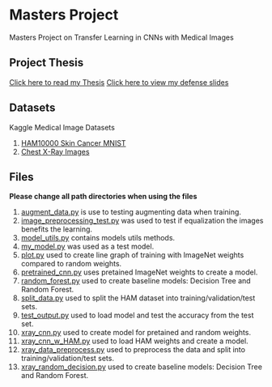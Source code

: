 # Masters Project
Masters Project on Transfer Learning in CNNs with Medical Images

## Project Thesis
[Click here to read my Thesis](Thesis.pdf)
[Click here to view my defense slides](Project_Defense_Slides.pdf)

## Datasets
Kaggle Medical Image Datasets
1. [HAM10000 Skin Cancer MNIST](https://www.kaggle.com/kmader/skin-cancer-mnist-ham10000)
2. [Chest X-Ray Images](https://www.kaggle.com/paultimothymooney/chest-xray-pneumonia)

## Files
**Please change all path directories when using the files**
1. [augment_data.py](augment_data.py) is use to testing augmenting data when training.
2. [image_preprocessing_test.py](image_preprocessing_test.py) was used to test if equalization the images benefits the learning.
3. [model_utils.py](model_utils.py) contains models utils methods.
4. [my_model.py](my_model.py) was used as a test model.
5. [plot.py](plot.py) used to create line graph of training with ImageNet weights compared to random weights.
6. [pretrained_cnn.py](pretrained_cnn.py) uses pretained ImageNet weights to create a model.
7. [random_forest.py](random_forest.py) used to create baseline models: Decision Tree and Random Forest.
8. [split_data.py](split_data.py) used to split the HAM dataset into training/validation/test sets.
9. [test_output.py](test_output.py) used to load model and test the accuracy from the test set.
10. [xray_cnn.py](xray_cnn.py) used to create model for pretained and random weights.
11. [xray_cnn_w_HAM.py](xray_cnn_w_HAM.py) used to load HAM weights and create a model.
12. [xray_data_preprocess.py](xray_data_preprocess.py) used to preprocess the data and split into training/validation/test sets.
13. [xray_random_decision.py](xray_random_decision.py) used to create baseline models: Decision Tree and Random Forest.
